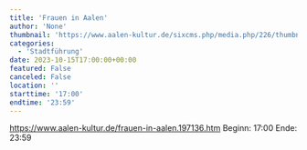 ```yaml
---
title: 'Frauen in Aalen'
author: 'None'
thumbnail: 'https://www.aalen-kultur.de/sixcms.php/media.php/226/thumbnails/7%20Frauen%20in%20Aalen%20%28c%29%20Stadt%20Aalen.jpg.601498.jpg'
categories:
  - 'Stadtführung'
date: 2023-10-15T17:00:00+00:00
featured: False
canceled: False
location: ''
starttime: '17:00'
endtime: '23:59'
---
```

https://www.aalen-kultur.de/frauen-in-aalen.197136.htm
Beginn: 17:00
 Ende: 23:59